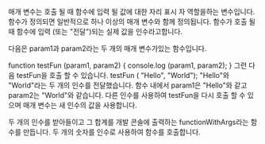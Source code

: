 매개 변수는 호출 될 때 함수에 입력 될 값에 대한 자리 표시 자 역할을하는 변수입니다. 함수가 정의되면 일반적으로 하나 이상의 매개 변수와 함께 정의됩니다. 함수가 호출 될 때 함수에 입력 (또는 "전달")되는 실제 값을 인수라고합니다.

다음은 param1과 param2라는 두 개의 매개 변수가있는 함수입니다.

function testFun (param1, param2) {
  console.log (param1, param2);
}
그런 다음 testFun을 호출 할 수 있습니다. testFun ( "Hello", "World"); "Hello"와 "World"라는 두 개의 인수를 전달했습니다. 함수 내에서 param1은 "Hello"와 같고 param2는 "World"와 같습니다. 다른 인수를 사용하여 testFun을 다시 호출 할 수 있으며 매개 변수는 새 인수의 값을 사용합니다.

두 개의 인수를 받아들이고 그 합계를 개발 콘솔에 출력하는 functionWithArgs라는 함수를 만듭니다.
두 개의 숫자를 인수로 사용하여 함수를 호출합니다.